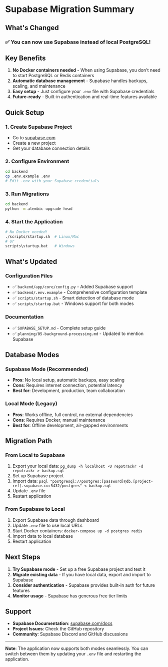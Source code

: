 # Supabase Migration Summary

## What's Changed

### ✅ **You can now use Supabase instead of local PostgreSQL!**

## Key Benefits

1. **No Docker containers needed** - When using Supabase, you don't need to start PostgreSQL or Redis containers
2. **Automatic database management** - Supabase handles backups, scaling, and maintenance
3. **Easy setup** - Just configure your `.env` file with Supabase credentials
4. **Future-ready** - Built-in authentication and real-time features available

## Quick Setup

### 1. Create Supabase Project
- Go to [supabase.com](https://supabase.com)
- Create a new project
- Get your database connection details

### 2. Configure Environment
```bash
cd backend
cp .env.example .env
# Edit .env with your Supabase credentials
```

### 3. Run Migrations
```bash
cd backend
python -m alembic upgrade head
```

### 4. Start the Application
```bash
# No Docker needed!
./scripts/startup.sh  # Linux/Mac
# or
scripts\startup.bat   # Windows
```

## What's Updated

### Configuration Files
- ✅ `backend/app/core/config.py` - Added Supabase support
- ✅ `backend/.env.example` - Comprehensive configuration template
- ✅ `scripts/startup.sh` - Smart detection of database mode
- ✅ `scripts/startup.bat` - Windows support for both modes

### Documentation
- ✅ `SUPABASE_SETUP.md` - Complete setup guide
- ✅ `planning/05-background-processing.md` - Updated to mention Supabase

## Database Modes

### Supabase Mode (Recommended)
- **Pros**: No local setup, automatic backups, easy scaling
- **Cons**: Requires internet connection, potential latency
- **Best for**: Development, production, team collaboration

### Local Mode (Legacy)
- **Pros**: Works offline, full control, no external dependencies
- **Cons**: Requires Docker, manual maintenance
- **Best for**: Offline development, air-gapped environments

## Migration Path

### From Local to Supabase
1. Export your local data: `pg_dump -h localhost -U repotrackr -d repotrackr > backup.sql`
2. Set up Supabase project
3. Import data: `psql "postgresql://postgres:[password]@db.[project-ref].supabase.co:5432/postgres" < backup.sql`
4. Update `.env` file
5. Restart application

### From Supabase to Local
1. Export Supabase data through dashboard
2. Update `.env` file to use local URLs
3. Start Docker containers: `docker-compose up -d postgres redis`
4. Import data to local database
5. Restart application

## Next Steps

1. **Try Supabase mode** - Set up a free Supabase project and test it
2. **Migrate existing data** - If you have local data, export and import to Supabase
3. **Consider authentication** - Supabase provides built-in auth for future features
4. **Monitor usage** - Supabase has generous free tier limits

## Support

- **Supabase Documentation**: [supabase.com/docs](https://supabase.com/docs)
- **Project Issues**: Check the GitHub repository
- **Community**: Supabase Discord and GitHub discussions

---

**Note**: The application now supports both modes seamlessly. You can switch between them by updating your `.env` file and restarting the application.
